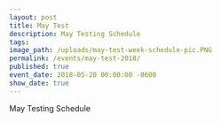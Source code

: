 ```yaml
---
layout: post
title: May Test
description: May Testing Schedule
tags:
image_path: /uploads/may-test-week-schedule-pic.PNG
permalink: /events/may-test-2018/
published: true
event_date: 2018-05-20 00:00:00 -0600
show_date: true
---
```


May Testing Schedule